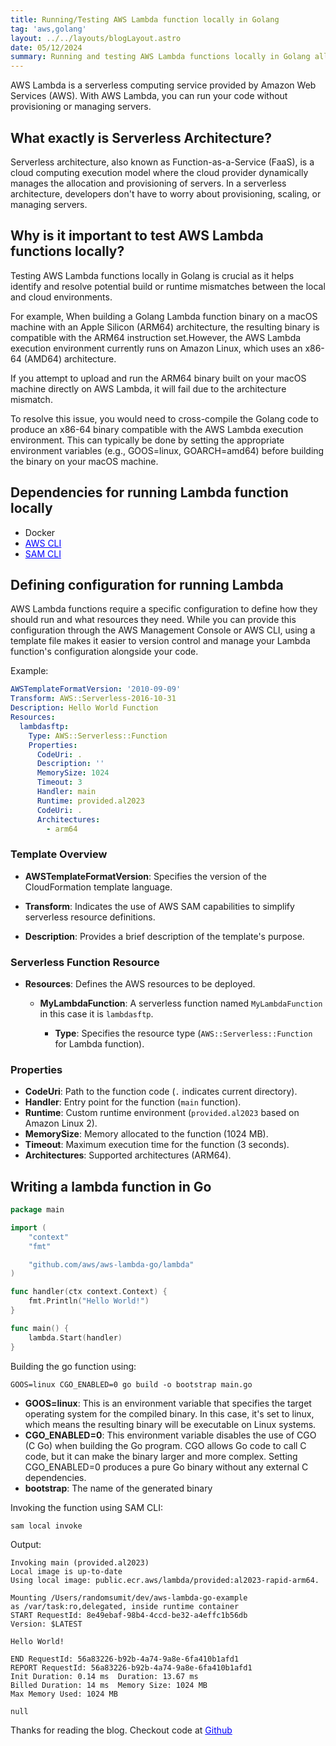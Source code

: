 ```yaml
---
title: Running/Testing AWS Lambda function locally in Golang
tag: 'aws,golang'
layout: ../../layouts/blogLayout.astro
date: 05/12/2024
summary: Running and testing AWS Lambda functions locally in Golang allows developers to catch bugs and issues early, ensuring smooth deployment. It involves setting up a local environment, writing the Lambda function.
---
```


AWS Lambda is a serverless computing service provided by Amazon Web Services (AWS). With AWS Lambda, you can run your code without provisioning or managing servers. 

## What exactly is Serverless Architecture?
Serverless architecture, also known as Function-as-a-Service (FaaS), is a cloud computing execution model where the cloud provider dynamically manages the allocation and provisioning of servers. In a serverless architecture, developers don't have to worry about provisioning, scaling, or managing servers.

## Why is it important to test AWS Lambda functions locally?

Testing AWS Lambda functions locally in 
Golang is crucial as it helps identify and resolve potential build or runtime mismatches between the local and cloud environments. 

For example, When building a Golang Lambda 
function binary on a macOS machine with an 
Apple Silicon (ARM64) architecture, the resulting
binary is compatible with the ARM64 instruction set.However, the AWS Lambda execution environment currently runs on Amazon Linux, which uses an x86-64 (AMD64) architecture. 

If you attempt to upload and run the 
ARM64 binary built on your macOS machine directly on 
AWS Lambda, it will fail due to the architecture 
mismatch.

To resolve this issue, you would need to cross-compile the Golang code to produce an x86-64 binary compatible with the AWS Lambda execution environment. This can typically be done by setting the appropriate environment variables (e.g., GOOS=linux, GOARCH=amd64) before building the binary on your macOS machine.

## Dependencies for running Lambda function locally
- Docker
- <a style="color:blue;" href="https://docs.aws.amazon.com/cli/latest/userguide/getting-started-install.html" target="_blank">AWS CLI</a>
- <a style="color:blue;" href="https://docs.aws.amazon.com/serverless-application-model/latest/developerguide/install-sam-cli.html" target="_blank">SAM CLI</a>


## Defining configuration for running Lambda
AWS Lambda functions require a specific configuration to define how they should run and what resources they need. 
While you can provide this configuration through the AWS Management Console or AWS CLI, using a template file makes it easier to version control and manage your Lambda function's configuration alongside your code.

Example: 
```yaml
AWSTemplateFormatVersion: '2010-09-09'
Transform: AWS::Serverless-2016-10-31
Description: Hello World Function
Resources:
  lambdasftp:
    Type: AWS::Serverless::Function
    Properties:
      CodeUri: .
      Description: ''
      MemorySize: 1024
      Timeout: 3
      Handler: main
      Runtime: provided.al2023
      CodeUri: .  
      Architectures:
        - arm64

```

### Template Overview

- **AWSTemplateFormatVersion**: Specifies the version of the CloudFormation template language.
  
- **Transform**: Indicates the use of AWS SAM capabilities to simplify serverless resource definitions.

- **Description**: Provides a brief description of the template's purpose.

### Serverless Function Resource

- **Resources**: Defines the AWS resources to be deployed.

  - **MyLambdaFunction**: A serverless function named `MyLambdaFunction` in this case it is `lambdasftp`.

    - **Type**: Specifies the resource type (`AWS::Serverless::Function` for Lambda function).



### Properties
- **CodeUri**: Path to the function code (`.` indicates current directory).
- **Handler**: Entry point for the function (`main` function).
- **Runtime**: Custom runtime environment (`provided.al2023` based on Amazon Linux 2).
- **MemorySize**: Memory allocated to the function (1024 MB).
- **Timeout**: Maximum execution time for the function (3 seconds).
- **Architectures**: Supported architectures (ARM64).


## Writing a lambda function in Go
```go
package main

import (
	"context"
	"fmt"

	"github.com/aws/aws-lambda-go/lambda"
)

func handler(ctx context.Context) {
	fmt.Println("Hello World!")
}

func main() {
	lambda.Start(handler)
}
```

Building the go function using:
```shell
GOOS=linux CGO_ENABLED=0 go build -o bootstrap main.go
```

- **GOOS=linux**: This is an environment variable that specifies the target operating system for the compiled binary. In this case, it's set to linux, which means the resulting binary will be executable on Linux systems.
- **CGO_ENABLED=0**: This environment variable disables the use of CGO (C Go) when building the Go program. CGO allows Go code to call C code, but it can make the binary larger and more complex. Setting CGO_ENABLED=0 produces a pure Go binary without any external C dependencies.
- **bootstrap**: The name of the generated binary

Invoking the function using SAM CLI:
```shell
sam local invoke
```

Output:
```shell
Invoking main (provided.al2023)
Local image is up-to-date
Using local image: public.ecr.aws/lambda/provided:al2023-rapid-arm64.

Mounting /Users/randomsumit/dev/aws-lambda-go-example 
as /var/task:ro,delegated, inside runtime container
START RequestId: 8e49ebaf-98b4-4ccd-be32-a4effc1b56db
Version: $LATEST

Hello World!

END RequestId: 56a83226-b92b-4a74-9a8e-6fa410b1afd1
REPORT RequestId: 56a83226-b92b-4a74-9a8e-6fa410b1afd1	
Init Duration: 0.14 ms	Duration: 13.67 ms	
Billed Duration: 14 ms	Memory Size: 1024 MB	
Max Memory Used: 1024 MB	

null
```

Thanks for reading the blog. Checkout code at <a href="https://github.com/vsumit89/aws-lambda-go-example" style="color:blue;">Github</a>